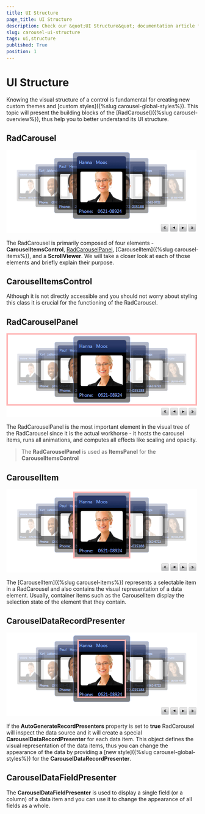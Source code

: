 ```yaml
---
title: UI Structure
page_title: UI Structure
description: Check our &quot;UI Structure&quot; documentation article for the RadCarousel {{ site.framework_name }} control.
slug: carousel-ui-structure
tags: ui,structure
published: True
position: 1
---
```


# UI Structure

Knowing the visual structure of a control is fundamental for creating new custom themes and [custom styles]({%slug carousel-global-styles%}). This topic will present the building blocks of the [RadCarousel]({%slug carousel-overview%}), thus help you to better understand its UI structure.

##  RadCarousel
 ![WPF RadCarousel ](images/radCarousel.png)

The RadCarousel is primarily composed of four elements - __CarouselItemsControl__, [RadCarouselPanel](#radcarouselpanel), [CarouselItem]({%slug carousel-items%}), and a __ScrollViewer__.
We will take a closer look at each of those elements and briefly explain their purpose. 

## CarouselItemsControl

Although it is not directly accessible and you should not worry about styling this class it is crucial for the functioning of the RadCarousel.

## RadCarouselPanel 
   ![WPF RadCarousel ](images/radCarouselPanel.png)

The RadCarouselPanel is the most important element in the visual tree of the RadCarousel since it is the actual workhorse - it hosts the carousel items, runs all animations, and computes all effects like scaling and opacity. 

>The __RadCarouselPanel__ is used as __ItemsPanel__ for the __CarouselItemsControl__

## CarouselItem
 ![WPF RadCarousel ](images/carouselItem.png)

The [CarouselItem]({%slug carousel-items%}) represents a selectable item in a RadCarousel and also contains the visual representation of a data element. Usually, container items such as the CarouselItem display the selection state of the element that they contain.

## CarouselDataRecordPresenter

![WPF RadCarousel ](images/carouselDataRecordPresenter.png)

If the __AutoGenerateRecordPresenters__ property is set to __true__ RadCarousel will inspect the data source and it will create a special __CarouselDataRecordPresenter__ for each data item. This object defines the visual representation of the data items, thus you can change the appearance of the data by providing a [new style]({%slug carousel-global-styles%}) for the __CarouselDataRecordPresenter__.

## CarouselDataFieldPresenter

The __CarouselDataFieldPresenter__ is used to display a single field (or a column) of a data item and you can use it to change the appearance of all fields as a whole.
